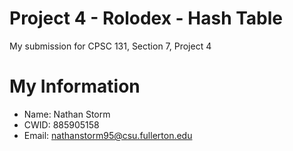 # Project 4 - Rolodex - Hash Table 

My submission for CPSC 131, Section 7, Project 4

# My Information

* Name: Nathan Storm 
* CWID: 885905158
* Email: nathanstorm95@csu.fullerton.edu